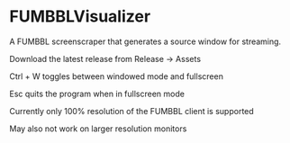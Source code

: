 # FUMBBLVisualizer
A FUMBBL screenscraper that generates a source window for streaming.

Download the latest release from Release -> Assets

Ctrl + W toggles between windowed mode and fullscreen

Esc quits the program when in fullscreen mode

Currently only 100% resolution of the FUMBBL client is supported

May also not work on larger resolution monitors
